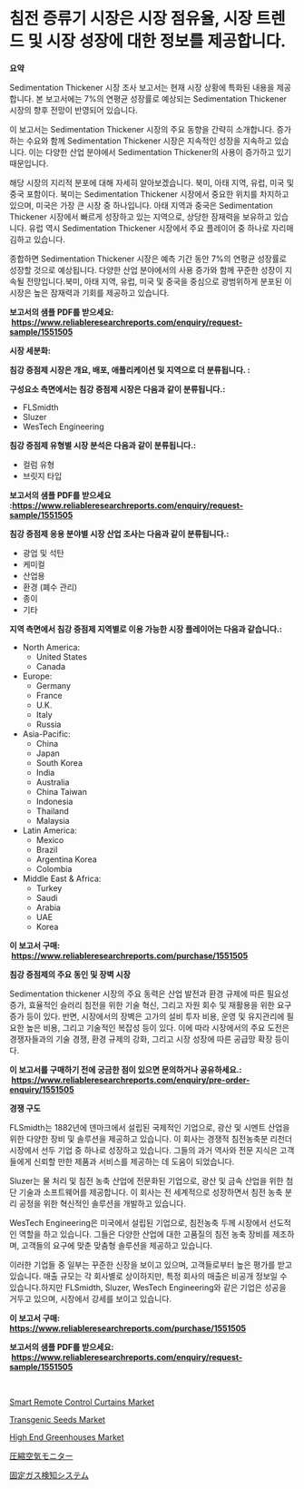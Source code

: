 <p><h1>침전 증류기 시장은 시장 점유율, 시장 트렌드 및 시장 성장에 대한 정보를 제공합니다.</h1></p><p><strong>요약</strong></p>
<p><p>Sedimentation Thickener 시장 조사 보고서는 현재 시장 상황에 특화된 내용을 제공합니다. 본 보고서에는 7%의 연평균 성장률로 예상되는 Sedimentation Thickener 시장의 향후 전망이 반영되어 있습니다.</p><p>이 보고서는 Sedimentation Thickener 시장의 주요 동향을 간략히 소개합니다. 증가하는 수요와 함께 Sedimentation Thickener 시장은 지속적인 성장을 지속하고 있습니다. 이는 다양한 산업 분야에서 Sedimentation Thickener의 사용이 증가하고 있기 때문입니다.</p><p>해당 시장의 지리적 분포에 대해 자세히 알아보겠습니다. 북미, 아태 지역, 유럽, 미국 및 중국 포함이다. 북미는 Sedimentation Thickener 시장에서 중요한 위치를 차지하고 있으며, 미국은 가장 큰 시장 중 하나입니다. 아태 지역과 중국은 Sedimentation Thickener 시장에서 빠르게 성장하고 있는 지역으로, 상당한 잠재력을 보유하고 있습니다. 유럽 역시 Sedimentation Thickener 시장에서 주요 플레이어 중 하나로 자리매김하고 있습니다.</p><p>종합하면 Sedimentation Thickener 시장은 예측 기간 동안 7%의 연평균 성장률로 성장할 것으로 예상됩니다. 다양한 산업 분야에서의 사용 증가와 함께 꾸준한 성장이 지속될 전망입니다.북미, 아태 지역, 유럽, 미국 및 중국을 중심으로 광범위하게 분포된 이 시장은 높은 잠재력과 기회를 제공하고 있습니다.</p></p>
<p><strong>보고서의 샘플 PDF를 받으세요: &nbsp;<a href="https://www.reliableresearchreports.com/enquiry/request-sample/1551505">https://www.reliableresearchreports.com/enquiry/request-sample/1551505</a></strong></p>
<p><strong>시장 세분화:</strong></p>
<p><strong> 침강 증점제 시장은 개요, 배포, 애플리케이션 및 지역으로 더 분류됩니다. :</strong></p>
<p><strong>구성요소 측면에서는 침강 증점제 시장은 다음과 같이 분류됩니다.:</strong></p>
<p><ul><li>FLSmidth</li><li>Sluzer</li><li>WesTech Engineering</li></ul></p>
<p><strong> 침강 증점제 유형별 시장 분석은 다음과 같이 분류됩니다.:</strong></p>
<p><ul><li>컬럼 유형</li><li>브릿지 타입</li></ul></p>
<p><strong>보고서의 샘플 PDF를 받으세요 :<a href="https://www.reliableresearchreports.com/enquiry/request-sample/1551505">https://www.reliableresearchreports.com/enquiry/request-sample/1551505</a></strong></p>
<p><strong> 침강 증점제 응용 분야별 시장 산업 조사는 다음과 같이 분류됩니다.:</strong></p>
<p><ul><li>광업 및 석탄</li><li>케미컬</li><li>산업용</li><li>환경 (폐수 관리)</li><li>종이</li><li>기타</li></ul></p>
<p><strong>지역 측면에서 침강 증점제 지역별로 이용 가능한 시장 플레이어는 다음과 같습니다.:</strong></p>
<p><ul>
    <li>
        North America:
        <ul>
            <li>United States</li>
            <li>Canada</li>
        </ul>
    </li>
    <li>
        Europe:
        <ul>
            <li>Germany</li>
            <li>France</li>
            <li>U.K.</li>
            <li>Italy</li>
            <li>Russia</li>
        </ul>
    </li>
    <li>
        Asia-Pacific:
        <ul>
            <li>China</li>
            <li>Japan</li>
            <li>South Korea</li>
            <li>India</li>
            <li>Australia</li>
            <li>China Taiwan</li>
            <li>Indonesia</li>
            <li>Thailand</li>
            <li>Malaysia</li>
        </ul>
    </li>
    <li>
        Latin America:
        <ul>
            <li>Mexico</li>
            <li>Brazil</li>
            <li>Argentina Korea</li>
            <li>Colombia</li>
        </ul>
    </li>
    <li>
        Middle East & Africa:
        <ul>
            <li>Turkey</li>
            <li>Saudi</li>
            <li>Arabia</li>
            <li>UAE</li>
            <li>Korea</li>
        </ul>
    </li>
    </ul></p>
<p><strong>이 보고서 구매: &nbsp;<a href="https://www.reliableresearchreports.com/purchase/1551505">https://www.reliableresearchreports.com/purchase/1551505</a></strong></p>
<p><strong>침강 증점제의 주요 동인 및 장벽 시장</strong></p>
<p><p>Sedimentation thickener 시장의 주요 동력은 산업 발전과 환경 규제에 따른 필요성 증가, 효율적인 슬러리 침전을 위한 기술 혁신, 그리고 자원 회수 및 재활용을 위한 요구 증가 등이 있다. 반면, 시장에서의 장벽은 고가의 설비 투자 비용, 운영 및 유지관리에 필요한 높은 비용, 그리고 기술적인 복잡성 등이 있다. 이에 따라 시장에서의 주요 도전은 경쟁자들과의 기술 경쟁, 환경 규제의 강화, 그리고 시장 성장에 따른 공급망 확장 등이다.</p></p>
<p><strong>이 보고서를 구매하기 전에 궁금한 점이 있으면 문의하거나 공유하세요.: &nbsp;<a href="https://www.reliableresearchreports.com/enquiry/pre-order-enquiry/1551505">https://www.reliableresearchreports.com/enquiry/pre-order-enquiry/1551505</a></strong></p>
<p><strong>경쟁 구도</strong></p>
<p><p>FLSmidth는 1882년에 덴마크에서 설립된 국제적인 기업으로, 광산 및 시멘트 산업을 위한 다양한 장비 및 솔루션을 제공하고 있습니다. 이 회사는 경쟁적 침전농축분 리천더 시장에서 선두 기업 중 하나로 성장하고 있습니다. 그들의 과거 역사와 전문 지식은 고객들에게 신뢰할 만한 제품과 서비스를 제공하는 데 도움이 되었습니다.</p><p>Sluzer는 물 처리 및 침전 농축 산업에 전문화된 기업으로, 광산 및 금속 산업을 위한 첨단 기술과 소프트웨어를 제공합니다. 이 회사는 전 세계적으로 성장하면서 침전 농축 분리 공정을 위한 혁신적인 솔루션을 개발하고 있습니다.</p><p>WesTech Engineering은 미국에서 설립된 기업으로, 침전농축 두께 시장에서 선도적인 역할을 하고 있습니다. 그들은 다양한 산업에 대한 고품질의 침전 농축 장비를 제조하며, 고객들의 요구에 맞춘 맞춤형 솔루션을 제공하고 있습니다.</p><p>이러한 기업들 중 일부는 꾸준한 신장을 보이고 있으며, 고객들로부터 높은 평가를 받고 있습니다. 매출 규모는 각 회사별로 상이하지만, 특정 회사의 매출은 비공개 정보일 수 있습니다.하지만 FLSmidth, Sluzer, WesTech Engineering와 같은 기업은 성공을 거두고 있으며, 시장에서 강세를 보이고 있습니다.</p></p>
<p><strong>이 보고서 구매: &nbsp; <a href="https://www.reliableresearchreports.com/purchase/1551505">https://www.reliableresearchreports.com/purchase/1551505</a></strong></p>
<p><strong>보고서의 샘플 PDF를 받으세요: &nbsp;<a href="https://www.reliableresearchreports.com/enquiry/request-sample/1551505">https://www.reliableresearchreports.com/enquiry/request-sample/1551505</a></strong><strong></strong></p>
<p>&nbsp;</p>
<p><p><a href="https://github.com/abdelrhmankishk22/Market-Research-Report-List-3/blob/main/smart-remote-control-curtains-market.md">Smart Remote Control Curtains Market</a></p><p><a href="https://issuu.com/reportprime-2/docs/transgenic-seeds-market-size-2030.pptx">Transgenic Seeds Market</a></p><p><a href="https://issuu.com/reportprime-2/docs/high-end-greenhouses-market-size-2030.pptx">High End Greenhouses Market</a></p><p><a href="https://github.com/lrlmopnhwd79300/Market-Research-Report-List-1/blob/main/15588017638.md">圧縮空気モニター</a></p><p><a href="https://github.com/EstelWisozk1/Market-Research-Report-List-1/blob/main/86800707639.md">固定ガス検知システム</a></p></p>